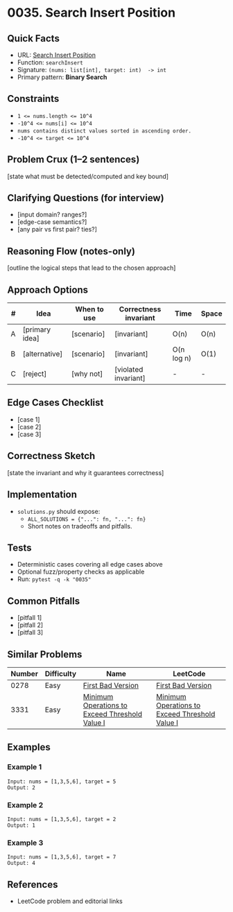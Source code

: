 # 0035. Search Insert Position

## Quick Facts

- URL: [Search Insert Position](https://leetcode.com/problems/search-insert-position/)
- Function: `searchInsert`
- Signature: `(nums: list[int], target: int)  -> int`
- Primary pattern: **Binary Search**

## Constraints

- `1 <= nums.length <= 10^4`
- `-10^4 <= nums[i] <= 10^4`
- `nums contains distinct values sorted in ascending order.`
- `-10^4 <= target <= 10^4`

## Problem Crux (1–2 sentences)

[state what must be detected/computed and key bound]

## Clarifying Questions (for interview)

- [input domain? ranges?]
- [edge-case semantics?]
- [any pair vs first pair? ties?]

## Reasoning Flow (notes-only)

[outline the logical steps that lead to the chosen approach]

## Approach Options

| # | Idea | When to use | Correctness invariant | Time | Space |
|---|------|-------------|-----------------------|------|-------|
| A | [primary idea] | [scenario] | [invariant] | O(n) | O(n) |
| B | [alternative] | [scenario] | [invariant] | O(n log n) | O(1) |
| C | [reject] | [why not] | [violated invariant] | - | - |

## Edge Cases Checklist

- [case 1]
- [case 2]
- [case 3]

## Correctness Sketch

[state the invariant and why it guarantees correctness]

## Implementation

- `solutions.py` should expose:
  - `ALL_SOLUTIONS = {"...": fn, "...": fn}`
  - Short notes on tradeoffs and pitfalls.

## Tests

- Deterministic cases covering all edge cases above
- Optional fuzz/property checks as applicable
- Run: `pytest -q -k "0035"`

## Common Pitfalls

- [pitfall 1]
- [pitfall 2]
- [pitfall 3]

## Similar Problems

| Number | Difficulty | Name | LeetCode |
|---|---|---|---|
| 0278 | Easy | [First Bad Version](../0278-first-bad-version/readme.md) | [First Bad Version](https://leetcode.com/problems/first-bad-version/) |
| 3331 | Easy | [Minimum Operations to Exceed Threshold Value I](../3331-minimum-operations-to-exceed-threshold-value-i/readme.md) | [Minimum Operations to Exceed Threshold Value I](https://leetcode.com/problems/minimum-operations-to-exceed-threshold-value-i/) |

## Examples

### Example 1

```text
Input: nums = [1,3,5,6], target = 5
Output: 2
```

### Example 2

```text
Input: nums = [1,3,5,6], target = 2
Output: 1
```

### Example 3

```text
Input: nums = [1,3,5,6], target = 7
Output: 4
```

## References

- LeetCode problem and editorial links
